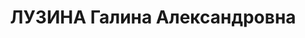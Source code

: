 ---
title: ЛУЗИНА Галина Александровна
description: "Род. в 1904, Курская губ., из дворян., обр.: незаконченное высшее, троцкистка\
  \ [децистка]. Проживала: г. Красноярск. С 1925 по 1935 отбывала ссылку, в т.ч. в\
  \ Красноярске. В последнее время перед арестом безработная (ранее - бухгалтер).\
  \ \n  Арестована 14.06.1936. Обв. по ст. 58-8, 58-11 УК РСФСР. Приговор: ВС СССР,\
  \ 19.04.1937 – ВМН. Расстреляна 19.04.1937, в г. Красноярске. \n  Реабилитирована\
  \ Прокуратурой Красноярского края 18.11.1997"
---